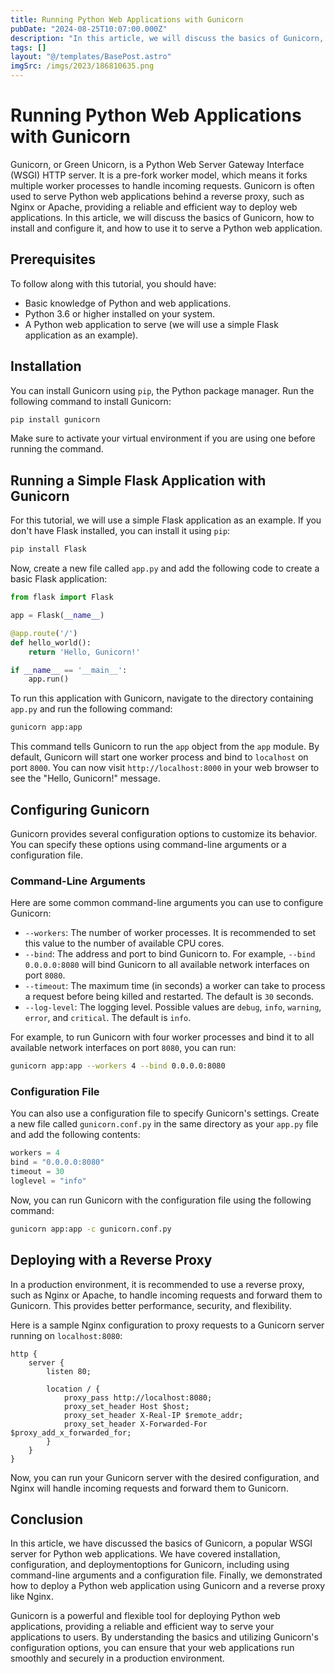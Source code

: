 ```yaml
---
title: Running Python Web Applications with Gunicorn
pubDate: "2024-08-25T10:07:00.000Z"
description: "In this article, we will discuss the basics of Gunicorn, how to install and configure it, and how to use it to serve a Python web application"
tags: []
layout: "@/templates/BasePost.astro"
imgSrc: /imgs/2023/186810635.png
---
```

# Running Python Web Applications with Gunicorn

Gunicorn, or Green Unicorn, is a Python Web Server Gateway Interface (WSGI) HTTP server. It is a pre-fork worker model, which means it forks multiple worker processes to handle incoming requests. Gunicorn is often used to serve Python web applications behind a reverse proxy, such as Nginx or Apache, providing a reliable and efficient way to deploy web applications. In this article, we will discuss the basics of Gunicorn, how to install and configure it, and how to use it to serve a Python web application.

## Prerequisites

To follow along with this tutorial, you should have:

- Basic knowledge of Python and web applications.
- Python 3.6 or higher installed on your system.
- A Python web application to serve (we will use a simple Flask application as an example).

## Installation

You can install Gunicorn using `pip`, the Python package manager. Run the following command to install Gunicorn:

```bash
pip install gunicorn
```

Make sure to activate your virtual environment if you are using one before running the command.

## Running a Simple Flask Application with Gunicorn

For this tutorial, we will use a simple Flask application as an example. If you don't have Flask installed, you can install it using `pip`:

```bash
pip install Flask
```

Now, create a new file called `app.py` and add the following code to create a basic Flask application:

```python
from flask import Flask

app = Flask(__name__)

@app.route('/')
def hello_world():
    return 'Hello, Gunicorn!'

if __name__ == '__main__':
    app.run()
```

To run this application with Gunicorn, navigate to the directory containing `app.py` and run the following command:

```bash
gunicorn app:app
```

This command tells Gunicorn to run the `app` object from the `app` module. By default, Gunicorn will start one worker process and bind to `localhost` on port `8000`. You can now visit `http://localhost:8000` in your web browser to see the "Hello, Gunicorn!" message.

## Configuring Gunicorn

Gunicorn provides several configuration options to customize its behavior. You can specify these options using command-line arguments or a configuration file.

### Command-Line Arguments

Here are some common command-line arguments you can use to configure Gunicorn:

- `--workers`: The number of worker processes. It is recommended to set this value to the number of available CPU cores.
- `--bind`: The address and port to bind Gunicorn to. For example, `--bind 0.0.0.0:8080` will bind Gunicorn to all available network interfaces on port `8080`.
- `--timeout`: The maximum time (in seconds) a worker can take to process a request before being killed and restarted. The default is `30` seconds.
- `--log-level`: The logging level. Possible values are `debug`, `info`, `warning`, `error`, and `critical`. The default is `info`.

For example, to run Gunicorn with four worker processes and bind it to all available network interfaces on port `8080`, you can run:

```bash
gunicorn app:app --workers 4 --bind 0.0.0.0:8080
```

### Configuration File

You can also use a configuration file to specify Gunicorn's settings. Create a new file called `gunicorn.conf.py` in the same directory as your `app.py` file and add the following contents:

```python
workers = 4
bind = "0.0.0.0:8080"
timeout = 30
loglevel = "info"
```

Now, you can run Gunicorn with the configuration file using the following command:

```bash
gunicorn app:app -c gunicorn.conf.py
```

## Deploying with a Reverse Proxy

In a production environment, it is recommended to use a reverse proxy, such as Nginx or Apache, to handle incoming requests and forward them to Gunicorn. This provides better performance, security, and flexibility.

Here is a sample Nginx configuration to proxy requests to a Gunicorn server running on `localhost:8080`:

```
http {
    server {
        listen 80;

        location / {
            proxy_pass http://localhost:8080;
            proxy_set_header Host $host;
            proxy_set_header X-Real-IP $remote_addr;
            proxy_set_header X-Forwarded-For $proxy_add_x_forwarded_for;
        }
    }
}
```

Now, you can run your Gunicorn server with the desired configuration, and Nginx will handle incoming requests and forward them to Gunicorn.

## Conclusion

In this article, we have discussed the basics of Gunicorn, a popular WSGI server for Python web applications. We have covered installation, configuration, and deploymentoptions for Gunicorn, including using command-line arguments and a configuration file. Finally, we demonstrated how to deploy a Python web application using Gunicorn and a reverse proxy like Nginx.

Gunicorn is a powerful and flexible tool for deploying Python web applications, providing a reliable and efficient way to serve your applications to users. By understanding the basics and utilizing Gunicorn's configuration options, you can ensure that your web applications run smoothly and securely in a production environment.
